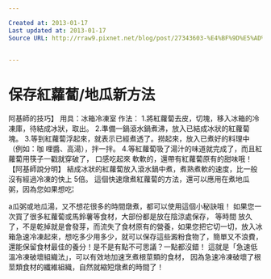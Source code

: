 ```yaml
---

Created at: 2013-01-17
Last updated at: 2013-01-17
Source URL: http://rraw9.pixnet.net/blog/post/27343603-%E4%BF%9D%E5%AD%98%E7%B4%85%E8%98%BF%E8%94%94%E6%96%B0%E6%96%B9%E6%B3%95


---
```


# 保存紅蘿蔔/地瓜新方法


阿基師的技巧】
用具：冰箱冷凍室
作法：
1.將紅蘿蔔去皮，切塊，移入冰箱的冷凍庫，待結成冰狀，取出。
2.準備一鍋滾水鍋煮沸，放入已結成冰狀的紅蘿蔔塊。
3.等到紅蘿蔔浮起來，就表示已經煮透了。撈起來，放入已煮好的料理中（例如：咖 哩醬、高湯），拌一拌。
4.等紅蘿蔔吸了湯汁的味道就完成了，而且紅蘿蔔用筷子一戳就穿破了，
口感吃起來 軟軟的，還帶有紅蘿蔔原有的甜味哦！
【阿基師說分明】
結成冰狀的紅蘿蔔放入滾水鍋中煮，煮熟煮軟的速度，比一般沒有經過冷凍的快上 5倍。
這個快速燉煮紅蘿蔔的方法，還可以應用在煮地瓜粥，因為您如果想吃¦

a瓜粥或地瓜湯，又不想花很多的時間燉煮，都可以使用這個小秘訣哦！
如果您一次買了很多紅蘿蔔或馬鈴薯等食材，大部份都是放在陰涼處保存，
等時間 放久了，不是乾掉就是會發芽，而流失了食材原有的營養，如果您把它切一切，放入冰箱急速冷凍起來，想吃多少用多少，就可以保存這些澱粉食物了，簡單又不浪費，還能保留食材最佳的養分！是不是有點不可思議？一點都沒錯！
這就是「急速低溫冷凍破壞組織法」，可以有效地加速烹煮根莖類的食材，
因為急速冷凍破壞了根莖類食材的纖維組織，自然就縮短燉煮的時間了！

